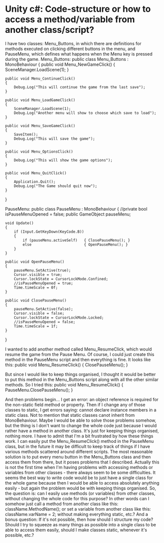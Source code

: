 
# Unity c#: Code-structure or how to access a method/variable from another class/script?

I have two classes: Menu_Buttons, in which there are definitions for methods executed on clicking different buttons in the menu, and PauseMenu, which defines what happens when the Menu key is pressed during the game.
Menu_Buttons:
public class Menu_Buttons : MonoBehaviour
{
    public void Menu_NewGameClick()
    {
        SceneManager.LoadScene(1);
    }
    
    public void Menu_ContinueClick()
    {
        Debug.Log("This will continue the game from the last save");
    }

    public void Menu_LoadGameClick()
    {
        SceneManager.LoadScene(1);
        Debug.Log("Another menu will show to choose which save to load");
    }

    public void Menu_SaveGameClick()
    {
        SaveItem();
        Debug.Log("This will save the game");
    }

    public void Menu_OptionsClick()
    {
        Debug.Log("This will show the game options");
    }

    public void Menu_QuitClick()
    {
        Application.Quit();
        Debug.Log("The Game should quit now");
    }
}

PauseMenu:
public class PauseMenu : MonoBehaviour
{
    //private bool isPauseMenuOpened = false;
    public GameObject pauseMenu;
    

    void Update()
    {
        if (Input.GetKeyDown(KeyCode.B))
        {
            if (pauseMenu.activeSelf)   { ClosePauseMenu(); }
            else                        { OpenPauseMenu(); }
        }
    }

    public void OpenPauseMenu()
    {
        pauseMenu.SetActive(true);
        Cursor.visible = true;
        Cursor.lockState = CursorLockMode.Confined;
        //isPauseMenuOpened = true;
        Time.timeScale = 0f;
    }

    public void ClosePauseMenu()
    {
        pauseMenu.SetActive(false);
        Cursor.visible = false;
        Cursor.lockState = CursorLockMode.Locked;
        //isPauseMenuOpened = false;
        Time.timeScale = 1f;
    }
}

I wanted to add another method called Menu_ResumeClick, which would resume the game from the Pause Menu. Of course, I could just create this method in the PauseMenu script and then everything is fine. It looks like this:
public void Menu_ResumeClick()
    {
        ClosePauseMenu();
    }

But since I would like to keep things organised, I thought it would be better to put this method in the Menu_Buttons script along with all the other similar methods. So I tried this:
public void Menu_ResumeClick()
    {
        PauseMenu.ClosePauseMenu();
    }

And then problems begin... I get an error: an object reference is required for the non-static field method or property. Then if I change any of those classes to static, I get errors saying: cannot declare instance members in a static class. Not to mention that static classes canot inherit from MonoBehaviour. Maybe I would be able to solve those problems somehow, but the thing is I don't want to change the whole code just because I would rather have a method in another class. It's just for keeping things organised, nothing more.
I have to admit that I'm a bit frustrated by how these things work. I can easily put the Menu_ResumeClick() method in the PauseMenu class, but in the future it may be difficult to keep track of things if I have various methods scattered around different scripts. The most reasonable solution is to put every menu button in the Menu_Buttons class and then access them from there, but it poses problems that I described. Actually this is not the first time when I'm having problems with accessing methods or variables from other classes - there always seem to be some difficulties. It seems the best way to write code would be to just have a single class for the whole game because then I would be able to access absolutely anything easily - but again the problem would be with keeping things organised.
So, the question is: can I easily use methods (or variables) from other classes, without changing the whole code for this purpose? In other words can I somehow just call a method from another class like this: className.MethodName(); or set a variable from another class like this: className.varName = 2; without making everything static, etc.?
And a bonus question: If it's not possible, then how should I structure my code? Should I try to squeeze as many things as possible into a single class to be able to access them easily, should I make classes static, whenever it's possible, etc.?

        
